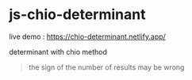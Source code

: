 # js-chio-determinant

live demo : https://chio-determinant.netlify.app/

determinant with chio method

>  the sign of the number of results may be wrong
